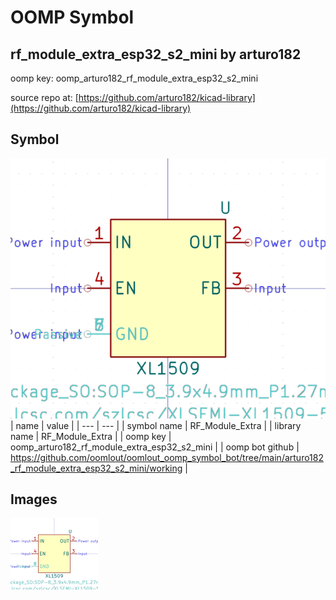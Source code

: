 # OOMP Symbol  
## rf_module_extra_esp32_s2_mini  by arturo182  
  
oomp key: oomp_arturo182_rf_module_extra_esp32_s2_mini  
  
source repo at: [https://github.com/arturo182/kicad-library](https://github.com/arturo182/kicad-library)  
## Symbol  
  
[![working.png](working_600.png)](working.png)  
| name | value | 
| --- | --- | 
| symbol name | RF_Module_Extra | 
| library name | RF_Module_Extra | 
| oomp key | oomp_arturo182_rf_module_extra_esp32_s2_mini | 
| oomp bot github | https://github.com/oomlout/oomlout_oomp_symbol_bot/tree/main/arturo182_rf_module_extra_esp32_s2_mini/working | 
## Images  
  
[![working.png](working_140.png)](working.png)  
